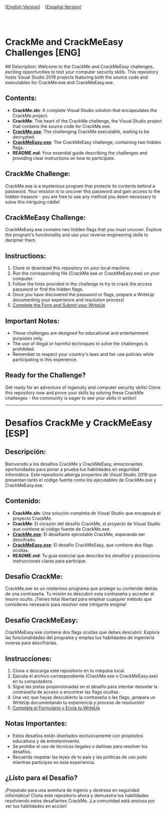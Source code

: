 <div class="navbar">
    [<a class="active" href="#english">English Version</a>]
    &nbsp;&nbsp;
    [<a href="#spanish">Español Version</a>]
</div>

<br><br>



<h1 id="english">CrackMe and CrackMeEasy Challenges [ENG]</h1>
## Description:
Welcome to the CrackMe and CrackMeEasy challenges, exciting opportunities to test your computer security skills. This repository hosts Visual Studio 2019 projects featuring both the source code and executables for CrackMe.exe and CrackMeEasy.exe.

## Contents:
- **CrackMe.sln**: A complete Visual Studio solution that encapsulates the CrackMe project.
- **CrackMe**: The heart of the CrackMe challenge, the Visual Studio project that contains the source code for CrackMe.exe.
- **[CrackMe.exe](https://github.com/j0rd1s3rr4n0/CrackMe/releases/tag/v1.0.0)**: The challenging CrackMe executable, waiting to be decrypted.
- **[CrackMeEasy.exe](https://github.com/j0rd1s3rr4n0/CrackMe/releases/tag/v1.0)**: The CrackMeEasy challenge, containing two hidden flags.
- **README.md**: Your essential guide describing the challenges and providing clear instructions on how to participate.

## CrackMe Challenge:
CrackMe.exe is a mysterious program that protects its contents behind a password. Your mission is to uncover this password and gain access to the hidden treasure - you are free to use any method you deem necessary to solve this intriguing riddle!

## CrackMeEasy Challenge:
CrackMeEasy.exe contains two hidden flags that you must uncover. Explore the program's functionality and use your reverse engineering skills to decipher them.

## Instructions:
1. Clone or download this repository on your local machine.
2. Run the corresponding file (CrackMe.exe or CrackMeEasy.exe) on your computer.
3. Follow the hints provided in the challenge to try to crack the access password or find the hidden flags.
4. Once you have discovered the password or flags, prepare a WriteUp documenting your experience and resolution process!
5. [Complete the Form and Submit your WriteUp](https://forms.gle/Q1KH2hEuo6TrLRTCA)

## Important Notes:
- These challenges are designed for educational and entertainment purposes only.
- The use of illegal or harmful techniques to solve the challenges is prohibited.
- Remember to respect your country's laws and fair use policies while participating in this experience.

## Ready for the Challenge?
Get ready for an adventure of ingenuity and computer security skills! Clone this repository now and prove your skills by solving these CrackMe challenges - the community is eager to see your skills in action!


----

<h1 id="spanish">Desafíos CrackMe y CrackMeEasy [ESP]</h1>

## Descripción:
Bienvenido a los desafíos CrackMe y CrackMeEasy, emocionantes oportunidades para poner a prueba tus habilidades en seguridad informática. Este repositorio alberga proyectos de Visual Studio 2019 que presentan tanto el código fuente como los ejecutables de CrackMe.exe y CrackMeEasy.exe.

## Contenido:
- **CrackMe.sln**: Una solución completa de Visual Studio que encapsula el proyecto CrackMe.
- **CrackMe**: El corazón del desafío CrackMe, el proyecto de Visual Studio que contiene el código fuente de CrackMe.exe.
- **[CrackMe.exe](https://github.com/j0rd1s3rr4n0/CrackMe/releases/tag/v1.0.0)**: El desafiante ejecutable CrackMe, esperando ser descifrado.
- **[CrackMeEasy.exe](https://github.com/j0rd1s3rr4n0/CrackMe/releases/tag/v1.0)**: El desafío CrackMeEasy, que contiene dos flags ocultas.
- **README.md**: Tu guía esencial que describe los desafíos y proporciona instrucciones claras para participar.

## Desafío CrackMe:
CrackMe.exe es un misterioso programa que protege su contenido detrás de una contraseña. Tu misión es descubrir esta contraseña y acceder al tesoro oculto. ¡Tienes total libertad para emplear cualquier método que consideres necesario para resolver este intrigante enigma!

## Desafío CrackMeEasy:
CrackMeEasy.exe contiene dos flags ocultas que debes descubrir. Explora las funcionalidades del programa y emplea tus habilidades de ingeniería inversa para descifrarlas.

## Instrucciones:
1. Clona o descarga este repositorio en tu máquina local.
2. Ejecuta el archivo correspondiente (CrackMe.exe o CrackMeEasy.exe) en tu computadora.
3. Sigue las pistas proporcionadas en el desafío para intentar desvelar la contraseña de acceso o encontrar las flags ocultas.
4. Una vez que hayas descubierto la contraseña o las flags, ¡prepara un WriteUp documentando tu experiencia y proceso de resolución!
5. [Completa el Formulario y Envía tu WriteUp](https://forms.gle/Q1KH2hEuo6TrLRTCA)

## Notas Importantes:
- Estos desafíos están diseñados exclusivamente con propósitos educativos y de entretenimiento.
- Se prohíbe el uso de técnicas ilegales o dañinas para resolver los desafíos.
- Recuerda respetar las leyes de tu país y las políticas de uso justo mientras participas en esta experiencia.

## ¿Listo para el Desafío?
¡Prepárate para una aventura de ingenio y destreza en seguridad informática! Clona este repositorio ahora y demuestra tus habilidades resolviendo estos desafiantes CrackMe. ¡La comunidad está ansiosa por ver tus habilidades en acción!
